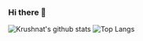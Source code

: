 ### Hi there 👋

<!--
**nikolaosmparoutis/nikolaosmparoutis** is a ✨ _special_ ✨ repository because its `README.md` (this file) appears on your GitHub profile.

Here are some ideas to get you started:

- 🔭 I’m currently working on ... Machine Learning
- 🌱 I’m currently learning ... AWS with Machine Learning
- 👯 I’m looking to collaborate on ... 
- 🤔 I’m looking for help with ... 
- 💬 Ask me about ... Machine Learning or Data Engineering
- 📫 How to reach me: ... baroutisnk@gmail.com
- 😄 Pronouns: ...  Hi Nick
- ⚡ Fun fact: ... I found that want to do machine learning and data science like this: When i had half finish my first thesis on desiging low consumption analog electronics for photovoltaics, i stoped it to begin a new thesis on control systems, their architectures was very interesting, then i found machine learning and i altered it with my professor from control systems to machine learning.
-->

![Krushnat's github stats](https://github-readme-stats.vercel.app/api?username=nikolaosmparoutis&show_icons=true) ![Top Langs](https://github-readme-stats.vercel.app/api/top-langs/?username=nikolaosmparoutis&layout=compact)
